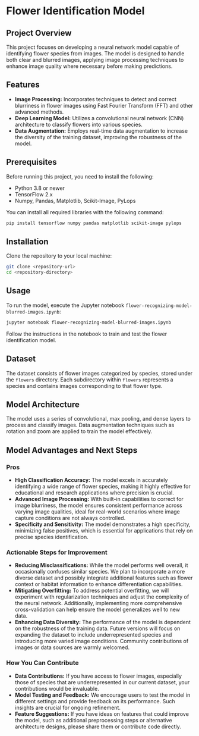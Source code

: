 
# Flower Identification Model

## Project Overview
This project focuses on developing a neural network model capable of identifying flower species from images. The model is designed to handle both clear and blurred images, applying image processing techniques to enhance image quality where necessary before making predictions.

## Features
- **Image Processing:** Incorporates techniques to detect and correct blurriness in flower images using Fast Fourier Transform (FFT) and other advanced methods.
- **Deep Learning Model:** Utilizes a convolutional neural network (CNN) architecture to classify flowers into various species.
- **Data Augmentation:** Employs real-time data augmentation to increase the diversity of the training dataset, improving the robustness of the model.

## Prerequisites
Before running this project, you need to install the following:
- Python 3.8 or newer
- TensorFlow 2.x
- Numpy, Pandas, Matplotlib, Scikit-Image, PyLops

You can install all required libraries with the following command:
```bash
pip install tensorflow numpy pandas matplotlib scikit-image pylops
```

## Installation
Clone the repository to your local machine:
```bash
git clone <repository-url>
cd <repository-directory>
```

## Usage
To run the model, execute the Jupyter notebook `flower-recognizing-model-blurred-images.ipynb`:
```bash
jupyter notebook flower-recognizing-model-blurred-images.ipynb
```
Follow the instructions in the notebook to train and test the flower identification model.

## Dataset
The dataset consists of flower images categorized by species, stored under the `flowers` directory. Each subdirectory within `flowers` represents a species and contains images corresponding to that flower type.

## Model Architecture
The model uses a series of convolutional, max pooling, and dense layers to process and classify images. Data augmentation techniques such as rotation and zoom are applied to train the model effectively.

## Model Advantages and Next Steps
### Pros
- **High Classification Accuracy:** The model excels in accurately identifying a wide range of flower species, making it highly effective for educational and research applications where precision is crucial.
- **Advanced Image Processing:** With built-in capabilities to correct for image blurriness, the model ensures consistent performance across varying image qualities, ideal for real-world scenarios where image capture conditions are not always controlled.
- **Specificity and Sensitivity:** The model demonstrates a high specificity, minimizing false positives, which is essential for applications that rely on precise species identification.

### Actionable Steps for Improvement
- **Reducing Misclassifications:** While the model performs well overall, it occasionally confuses similar species. We plan to incorporate a more diverse dataset and possibly integrate additional features such as flower context or habitat information to enhance differentiation capabilities.
- **Mitigating Overfitting:** To address potential overfitting, we will experiment with regularization techniques and adjust the complexity of the neural network. Additionally, implementing more comprehensive cross-validation can help ensure the model generalizes well to new data.
- **Enhancing Data Diversity:** The performance of the model is dependent on the robustness of the training data. Future versions will focus on expanding the dataset to include underrepresented species and introducing more varied image conditions. Community contributions of images or data sources are warmly welcomed.

### How You Can Contribute
- **Data Contributions:** If you have access to flower images, especially those of species that are underrepresented in our current dataset, your contributions would be invaluable.
- **Model Testing and Feedback:** We encourage users to test the model in different settings and provide feedback on its performance. Such insights are crucial for ongoing refinement.
- **Feature Suggestions:** If you have ideas on features that could improve the model, such as additional preprocessing steps or alternative architecture designs, please share them or contribute code directly.